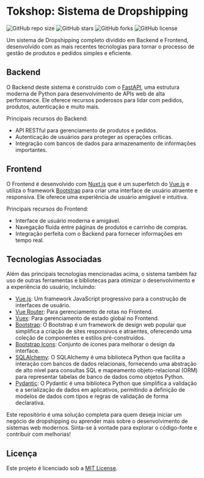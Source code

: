 # Tokshop: Sistema de Dropshipping

![GitHub repo size](https://img.shields.io/github/repo-size/seu-usuario/seu-repositorio)
![GitHub stars](https://img.shields.io/github/stars/seu-usuario/seu-repositorio?style=social)
![GitHub forks](https://img.shields.io/github/forks/seu-usuario/seu-repositorio?style=social)
![GitHub license](https://img.shields.io/github/license/seu-usuario/seu-repositorio)

Um sistema de Dropshipping completo dividido em Backend e Frontend, desenvolvido com as mais recentes tecnologias para tornar o processo de gestão de produtos e pedidos simples e eficiente.

## Backend

O Backend deste sistema é construído com o [FastAPI](https://fastapi.tiangolo.com/), uma estrutura moderna de Python para desenvolvimento de APIs web de alta performance. Ele oferece recursos poderosos para lidar com pedidos, produtos, autenticação e muito mais.

Principais recursos do Backend:
- API RESTful para gerenciamento de produtos e pedidos.
- Autenticação de usuários para proteger as operações críticas.
- Integração com bancos de dados para armazenamento de informações importantes.

## Frontend

O Frontend é desenvolvido com [Nuxt.js](https://nuxtjs.org/) que é um superfetch do [Vue.js](https://vuejs.org/) e utiliza o framework [Bootstrap](https://getbootstrap.com/) para criar uma interface de usuário atraente e responsiva. Ele oferece uma experiência de usuário amigável e intuitiva.

Principais recursos do Frontend:
- Interface de usuário moderna e amigável.
- Navegação fluida entre páginas de produtos e carrinho de compras.
- Integração perfeita com o Backend para fornecer informações em tempo real.

## Tecnologias Associadas

Além das principais tecnologias mencionadas acima, o sistema também faz uso de outras ferramentas e bibliotecas para otimizar o desenvolvimento e a experiência do usuário, incluindo:

- [Vue.js](https://vuejs.org/): Um framework JavaScript progressivo para a construção de interfaces de usuário.
- [Vue Router](https://router.vuejs.org/): Para gerenciamento de rotas no Frontend.
- [Vuex](https://vuex.vuejs.org/): Para gerenciamento de estado global no Frontend.
- [Bootstrap](https://getbootstrap.com/): O Bootstrap é um framework de design web popular que simplifica a criação de sites responsivos e atraentes, oferecendo uma coleção de componentes e estilos pré-construídos.
- [Bootstrap Icons](https://icons.getbootstrap.com/): Conjunto de ícones para melhorar o design da interface.
- [SQLAlchemy](https://www.sqlalchemy.org/): O SQLAlchemy é uma biblioteca Python que facilita a interação com bancos de dados relacionais, fornecendo uma abstração de alto nível para consultas SQL e mapeamento objeto-relacional (ORM) para representar tabelas de banco de dados como objetos Python.
- [Pydantic](https://docs.pydantic.dev/latest/): O Pydantic é uma biblioteca Python que simplifica a validação e a serialização de dados em aplicativos, permitindo a definição de modelos de dados com tipos e regras de validação de forma declarativa.


Este repositório é uma solução completa para quem deseja iniciar um negócio de dropshipping ou aprender mais sobre o desenvolvimento de sistemas web modernos. Sinta-se à vontade para explorar o código-fonte e contribuir com melhorias!

## Licença

Este projeto é licenciado sob a [MIT License](LICENSE).